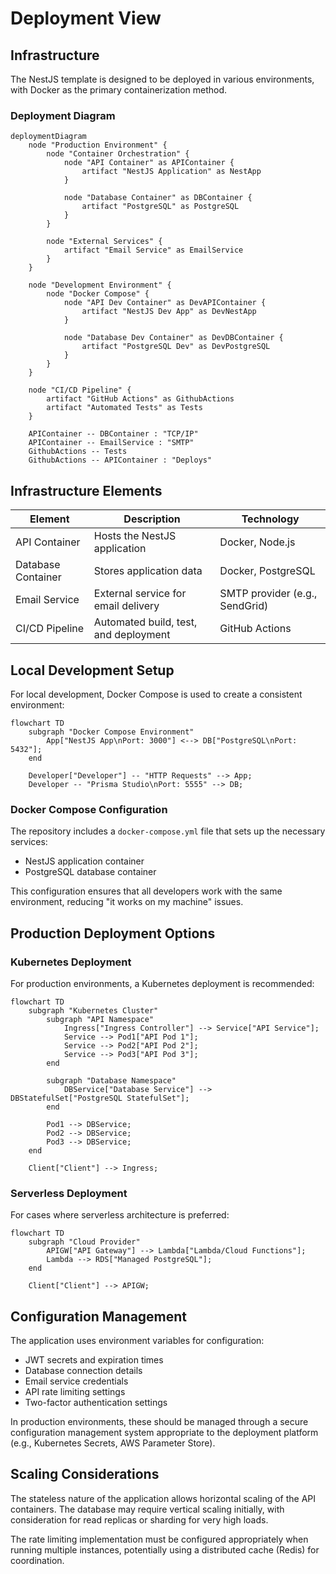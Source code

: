 # Deployment View

## Infrastructure

The NestJS template is designed to be deployed in various environments, with Docker as the primary containerization method.

### Deployment Diagram

```mermaid
deploymentDiagram
    node "Production Environment" {
        node "Container Orchestration" {
            node "API Container" as APIContainer {
                artifact "NestJS Application" as NestApp
            }
            
            node "Database Container" as DBContainer {
                artifact "PostgreSQL" as PostgreSQL
            }
        }
        
        node "External Services" {
            artifact "Email Service" as EmailService
        }
    }
    
    node "Development Environment" {
        node "Docker Compose" {
            node "API Dev Container" as DevAPIContainer {
                artifact "NestJS Dev App" as DevNestApp
            }
            
            node "Database Dev Container" as DevDBContainer {
                artifact "PostgreSQL Dev" as DevPostgreSQL
            }
        }
    }
    
    node "CI/CD Pipeline" {
        artifact "GitHub Actions" as GithubActions
        artifact "Automated Tests" as Tests
    }
    
    APIContainer -- DBContainer : "TCP/IP"
    APIContainer -- EmailService : "SMTP"
    GithubActions -- Tests
    GithubActions -- APIContainer : "Deploys"
```

## Infrastructure Elements

| Element | Description | Technology |
|---------|-------------|------------|
| API Container | Hosts the NestJS application | Docker, Node.js |
| Database Container | Stores application data | Docker, PostgreSQL |
| Email Service | External service for email delivery | SMTP provider (e.g., SendGrid) |
| CI/CD Pipeline | Automated build, test, and deployment | GitHub Actions |

## Local Development Setup

For local development, Docker Compose is used to create a consistent environment:

```mermaid
flowchart TD
    subgraph "Docker Compose Environment"
        App["NestJS App\nPort: 3000"] <--> DB["PostgreSQL\nPort: 5432"];
    end
    
    Developer["Developer"] -- "HTTP Requests" --> App;
    Developer -- "Prisma Studio\nPort: 5555" --> DB;
```

### Docker Compose Configuration

The repository includes a `docker-compose.yml` file that sets up the necessary services:

- NestJS application container 
- PostgreSQL database container

This configuration ensures that all developers work with the same environment, reducing "it works on my machine" issues.

## Production Deployment Options

### Kubernetes Deployment

For production environments, a Kubernetes deployment is recommended:

```mermaid
flowchart TD
    subgraph "Kubernetes Cluster"
        subgraph "API Namespace"
            Ingress["Ingress Controller"] --> Service["API Service"];
            Service --> Pod1["API Pod 1"];
            Service --> Pod2["API Pod 2"];
            Service --> Pod3["API Pod 3"];
        end
        
        subgraph "Database Namespace"
            DBService["Database Service"] --> DBStatefulSet["PostgreSQL StatefulSet"];
        end
        
        Pod1 --> DBService;
        Pod2 --> DBService;
        Pod3 --> DBService;
    end
    
    Client["Client"] --> Ingress;
```

### Serverless Deployment

For cases where serverless architecture is preferred:

```mermaid
flowchart TD
    subgraph "Cloud Provider"
        APIGW["API Gateway"] --> Lambda["Lambda/Cloud Functions"];
        Lambda --> RDS["Managed PostgreSQL"];
    end
    
    Client["Client"] --> APIGW;
```

## Configuration Management

The application uses environment variables for configuration:

- JWT secrets and expiration times
- Database connection details
- Email service credentials
- API rate limiting settings
- Two-factor authentication settings

In production environments, these should be managed through a secure configuration management system appropriate to the deployment platform (e.g., Kubernetes Secrets, AWS Parameter Store).

## Scaling Considerations

The stateless nature of the application allows horizontal scaling of the API containers. The database may require vertical scaling initially, with consideration for read replicas or sharding for very high loads.

The rate limiting implementation must be configured appropriately when running multiple instances, potentially using a distributed cache (Redis) for coordination.
